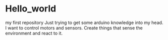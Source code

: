 # Hello_world
my first repository
Just trying to get some arduino knowledge into my head.
I want to control motors and sensors. Create things that sense the environment and react to it.
